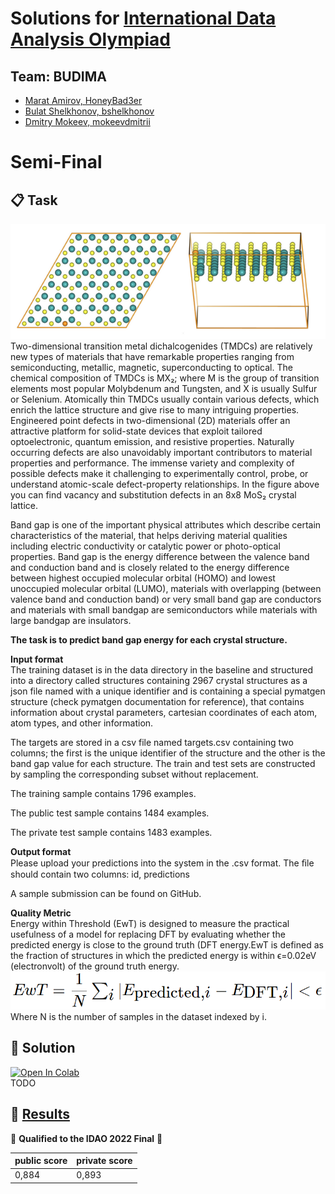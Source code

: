 # Solutions for [International Data Analysis Olympiad](https://idao.world/)

## Team: BUDIMA
- [Marat Amirov, HoneyBad3er](https://github.com/HoneyBad3er)
- [Bulat Shelkhonov, bshelkhonov](https://github.com/bshelkhonov)
- [Dmitry Mokeev, mokeevdmitrii](https://github.com/mokeevdmitrii)

# Semi-Final

## 📋 Task
![grid img](images/idao_semi-final_1.png)\
Two-dimensional transition metal dichalcogenides (TMDCs) are relatively new types of materials that have remarkable properties ranging from semiconducting, metallic, magnetic, superconducting to optical. The chemical composition of TMDCs is MX₂; where M is the group of transition elements most popular Molybdenum and Tungsten, and X is usually Sulfur or Selenium. Atomically thin TMDCs usually contain various defects, which enrich the lattice structure and give rise to many intriguing properties. Engineered point defects in two-dimensional (2D) materials offer an attractive platform for solid-state devices that exploit tailored optoelectronic, quantum emission, and resistive properties. Naturally occurring defects are also unavoidably important contributors to material properties and performance. The immense variety and complexity of possible defects make it challenging to experimentally control, probe, or understand atomic-scale defect-property relationships. In the figure above you can find vacancy and substitution defects in an 8x8 MoS₂ crystal lattice.

Band gap is one of the important physical attributes which describe certain characteristics of the material, that helps deriving material qualities including electric conductivity or catalytic power or photo-optical properties. Band gap is the energy difference between the valence band and conduction band and is closely related to the energy difference between highest occupied molecular orbital (HOMO) and lowest unoccupied molecular orbital (LUMO), materials with overlapping (between valence band and conduction band) or very small band gap are conductors and materials with small bandgap are semiconductors while materials with large bandgap are insulators.

**The task is to predict band gap energy for each crystal structure.**

**Input format**\
The training dataset is in the data directory in the baseline and structured into a directory called structures containing 2967 crystal structures as a json file named with a unique identifier and is containing a special pymatgen structure (check pymatgen documentation for reference), that contains information about crystal parameters, cartesian coordinates of each atom, atom types, and other information.

The targets are stored in a csv file named targets.csv containing two columns; the first is the unique identifier of the structure and the other is the band gap value for each structure. The train and test sets are constructed by sampling the corresponding subset without replacement.

The training sample contains 1796 examples.

The public test sample contains 1484 examples.

The private test sample contains 1483 examples.

**Output format**\
Please upload your predictions into the system in the .csv format. The ﬁle should contain two columns: id, predictions

A sample submission can be found on GitHub.

**Quality Metric**\
Energy within Threshold (EwT) is designed to measure the practical usefulness of a model for replacing DFT by evaluating whether the predicted energy is close to the ground truth (DFT energy.EwT is defined as the fraction of structures in which the predicted energy is within ϵ=0.02eV (electronvolt) of the ground truth energy.
![grid img](images/idao_semi-final_2.png)
Where N is the number of samples in the dataset indexed by i.

## 🔨 Solution
[![Open In Colab](https://colab.research.google.com/assets/colab-badge.svg)](https://colab.research.google.com/github/HoneyBad3er/IDAO-2022-Solution/blob/semi-final/semi-final/solution.ipynb)\
TODO

## 🏁 [Results](https://idao.world/results/)
🎉 **Qualified to the IDAO 2022 Final** 🎉

| public score | private score| 
|--------------|--------------|
| 0,884        |0,893         | 
